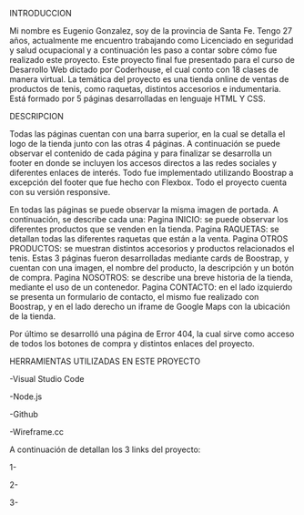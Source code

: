 INTRODUCCION

Mi nombre es Eugenio Gonzalez, soy de la provincia de Santa Fe. Tengo 27 años, actualmente me encuentro trabajando como Licenciado en seguridad y salud ocupacional y a continuación les paso a contar sobre cómo fue realizado este proyecto.
Este proyecto final fue presentado para el curso de Desarrollo Web dictado por Coderhouse, el cual conto con 18 clases de manera virtual. La temática del proyecto es una tienda online de ventas de productos de tenis, como raquetas, distintos accesorios e indumentaria. Está formado por 5 páginas desarrolladas en lenguaje HTML Y CSS. 


DESCRIPCION

Todas las páginas cuentan con una barra superior, en la cual se detalla el logo de la tienda junto con las otras 4 páginas. A continuación se puede observar el contenido de cada página y para finalizar se desarrolla un footer en donde se incluyen los accesos directos a las redes sociales y diferentes enlaces de interés. Todo fue implementado utilizando Boostrap a excepción del footer que fue hecho con Flexbox. Todo el proyecto cuenta con su versión responsive.

En todas las páginas se puede observar la misma imagen de portada. A continuación, se describe cada una:
Pagina INICIO: se puede observar los diferentes productos que se venden en la tienda.
Pagina RAQUETAS: se detallan todas las diferentes raquetas que están a la venta. 
Pagina OTROS PRODUCTOS: se muestran distintos accesorios y productos relacionados el tenis.
Estas 3 páginas fueron desarrolladas mediante cards de Boostrap, y cuentan con una imagen, el nombre del producto, la descripción y un botón de compra.
Pagina NOSOTROS: se describe una breve historia de la tienda, mediante el uso de un contenedor.
Pagina CONTACTO: en el lado izquierdo se presenta un formulario de contacto, el mismo fue realizado con Boostrap, y en el lado derecho un iframe de Google Maps con la ubicación de la tienda. 

Por último se desarrolló una página de Error 404, la cual sirve como acceso de todos los botones de compra y distintos enlaces del proyecto. 


HERRAMIENTAS UTILIZADAS EN ESTE PROYECTO

-Visual Studio Code

-Node.js 

-Github  

-Wireframe.cc


A continuación de detallan los 3 links del proyecto:

1-

2-

3-
